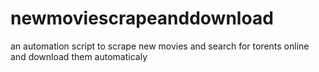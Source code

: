 # newmoviescrapeanddownload
  an automation script to scrape new movies and search for torents online and download them automaticaly

   
